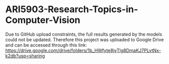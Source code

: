 # ARI5903-Research-Topics-in-Computer-Vision

Due to GitHub upload constraints, the full results generated by the models could not be updated. Therefore this project was uploaded to Google Drive and can be 
accessed through this link: https://drive.google.com/drive/folders/1b_HWfyte8jyTlg8DmaKJ7PLvtNx-k2db?usp=sharing
